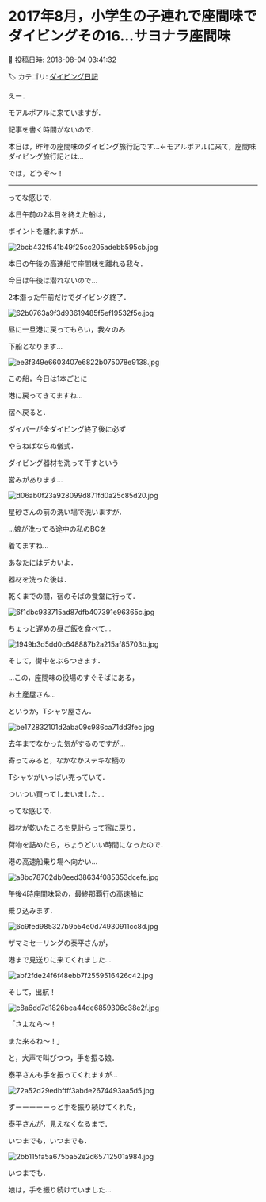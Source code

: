 # 2017年8月，小学生の子連れで座間味でダイビングその16…サヨナラ座間味

📅 投稿日時: 2018-08-04 03:41:32

🏷️ カテゴリ: [ダイビング日記](ce3a7a8d424d112fce83ee85c81a0e344.md)

えー．


モアルボアルに来ていますが．





記事を書く時間がないので．


本日は，昨年の座間味のダイビング旅行記です…←モアルボアルに来て，座間味ダイビング旅行記とは…





では，どうぞ～！


----








ってな感じで．


本日午前の2本目を終えた船は，


ポイントを離れますが…




![2bcb432f541b49f25cc205adebb595cb.jpg](images/2bcb432f541b49f25cc205adebb595cb.jpg)




本日の午後の高速船で座間味を離れる我々．


今日は午後は潜れないので…


2本潜った午前だけでダイビング終了．




![62b0763a9f3d93619485f5ef19532f5e.jpg](images/62b0763a9f3d93619485f5ef19532f5e.jpg)




昼に一旦港に戻ってもらい，我々のみ


下船となります…




![ee3f349e6603407e6822b075078e9138.jpg](images/ee3f349e6603407e6822b075078e9138.jpg)




この船，今日は1本ごとに


港に戻ってきてますね…





宿へ戻ると．


ダイバーが全ダイビング終了後に必ず


やらねばならぬ儀式．


ダイビング器材を洗って干すという


営みがあります…




![d06ab0f23a928099d871fd0a25c85d20.jpg](images/d06ab0f23a928099d871fd0a25c85d20.jpg)




星砂さんの前の洗い場で洗いますが．


…娘が洗ってる途中の私のBCを


着てますね…


あなたにはデカいよ．





器材を洗った後は．


乾くまでの間，宿のそばの食堂に行って．




![6f1dbc933715ad87dfb407391e96365c.jpg](images/6f1dbc933715ad87dfb407391e96365c.jpg)




ちょっと遅めの昼ご飯を食べて…




![1949b3d5dd0c648887b2a215af85703b.jpg](images/1949b3d5dd0c648887b2a215af85703b.jpg)




そして，街中をぶらつきます．





…この，座間味の役場のすぐそばにある，


お土産屋さん…


というか，Tシャツ屋さん．




![be172832101d2aba09c986ca71dd3fec.jpg](images/be172832101d2aba09c986ca71dd3fec.jpg)




去年までなかった気がするのですが…


寄ってみると，なかなかステキな柄の


Tシャツがいっぱい売っていて．


ついつい買ってしまいました…





ってな感じで．


器材が乾いたころを見計らって宿に戻り．


荷物を詰めたら，ちょうどいい時間になったので．


港の高速船乗り場へ向かい…




![a8bc78702db0eed38634f085353dcefe.jpg](images/a8bc78702db0eed38634f085353dcefe.jpg)




午後4時座間味発の，最終那覇行の高速船に


乗り込みます．




![6c9fed985327b9b54e0d74930911cc8d.jpg](images/6c9fed985327b9b54e0d74930911cc8d.jpg)




ザマミセーリングの泰平さんが，


港まで見送りに来てくれました…




![abf2fde24f6f48ebb7f2559516426c42.jpg](images/abf2fde24f6f48ebb7f2559516426c42.jpg)




そして，出航！




![c8a6dd7d1826bea44de6859306c38e2f.jpg](images/c8a6dd7d1826bea44de6859306c38e2f.jpg)




「さよなら～！


また来るね～！」


と，大声で叫びつつ，手を振る娘．


泰平さんも手を振ってくれますが…




![72a52d29edbffff3abde2674493aa5d5.jpg](images/72a52d29edbffff3abde2674493aa5d5.jpg)




ずーーーーーっと手を振り続けてくれた，


泰平さんが，見えなくなるまで．


いつまでも，いつまでも．




![2bb115fa5a675ba52e2d65712501a984.jpg](images/2bb115fa5a675ba52e2d65712501a984.jpg)




いつまでも．


娘は，手を振り続けていました…
